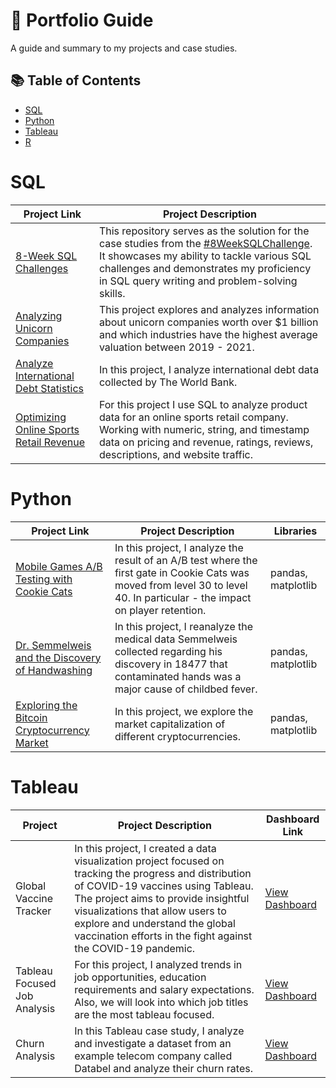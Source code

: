 # 📁 Portfolio Guide

A guide and summary to my projects and case studies.

## 📚 Table of Contents
- [SQL](#sql)
- [Python](#python)
- [Tableau](#tableau)
- [R](#r)


# SQL

| Project Link | Project Description | 
|---|---|
| [8-Week SQL Challenges](https://github.com/aolivacce/8-week-SQL-challenge) | This repository serves as the solution for the case studies from the [#8WeekSQLChallenge](https://8weeksqlchallenge.com). It showcases my ability to tackle various SQL challenges and demonstrates my proficiency in SQL query writing and problem-solving skills. | 
|[ Analyzing Unicorn Companies](https://github.com/aolivacce/DataCamp-Projects/blob/main/unicorncompanies.ipynb) | This project explores and analyzes information about unicorn companies worth over $1 billion and which industries have the highest average valuation between 2019 - 2021.
|[Analyze International Debt Statistics](https://github.com/aolivacce/DataCamp-Projects/blob/main/debtstats.ipynb)| In this project, I analyze international debt data collected by The World Bank. 
| [Optimizing Online Sports Retail Revenue](https://github.com/aolivacce/DataCamp-Projects/blob/main/retailrevenue.ipynb) | For this project I use SQL to analyze product data for an online sports retail company. Working with numeric, string, and timestamp data on pricing and revenue, ratings, reviews, descriptions, and website traffic.

# Python

| Project Link | Project Description | Libraries |    
|---|---|---|
| [Mobile Games A/B Testing with Cookie Cats](https://github.com/aolivacce/A-B-Testing/blob/main/README.md) |In this project, I analyze the result of an A/B test where the first gate in Cookie Cats was moved from level 30 to level 40. In particular - the impact on player retention. | pandas, matplotlib
|[Dr. Semmelweis and the Discovery of Handwashing](https://github.com/aolivacce/DataCamp-Projects/blob/main/semmelweis.ipynb)| In this project, I  reanalyze the medical data Semmelweis collected regarding his discovery in 18477 that contaminated hands was a major cause of childbed fever.| pandas, matplotlib
|[Exploring the Bitcoin Cryptocurrency Market](https://github.com/aolivacce/DataCamp-Projects/blob/main/cryptocurrency.ipynb)|In this project, we explore the market capitalization of different cryptocurrencies. | pandas, matplotlib


# Tableau

| Project  | Project Description | Dashboard Link |
|---|---|---|
|Global Vaccine Tracker| In this project, I created  a data visualization project focused on tracking the progress and distribution of COVID-19 vaccines using Tableau. The project aims to provide insightful visualizations that allow users to explore and understand the global vaccination efforts in the fight against the COVID-19 pandemic.| [View Dashboard](https://public.tableau.com/app/profile/anntia.olivacce/viz/GlobalVaccineTracker_16819381109410/GlobalVaccination)
| Tableau Focused Job Analysis | For this project, I analyzed trends in job opportunities, education requirements and salary expectations. Also, we will look into which job titles are the most tableau focused. | [View Dashboard](https://public.tableau.com/app/profile/anntia.olivacce/viz/TableauFocusJobs/JobAnalytics?publish=yes) 
|Churn Analysis | In this Tableau case study, I analyze and investigate a dataset from an example telecom company called Databel and analyze their churn rates.  |[View Dashboard](https://public.tableau.com/app/profile/anntia.olivacce/viz/ChurnAnalysis_16847232832950/ChurnAnalysis)








# 
